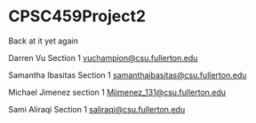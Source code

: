 # CPSC459Project2
Back at it yet again

Darren Vu Section 1 vuchampion@csu.fullerton.edu

Samantha Ibasitas Section 1 samanthaibasitas@csu.fullerton.edu

Michael Jimenez section 1 Mjimenez_131@csu.fullerton.edu

Sami Aliraqi Section 1 saliraqi@csu.fullerton.edu
